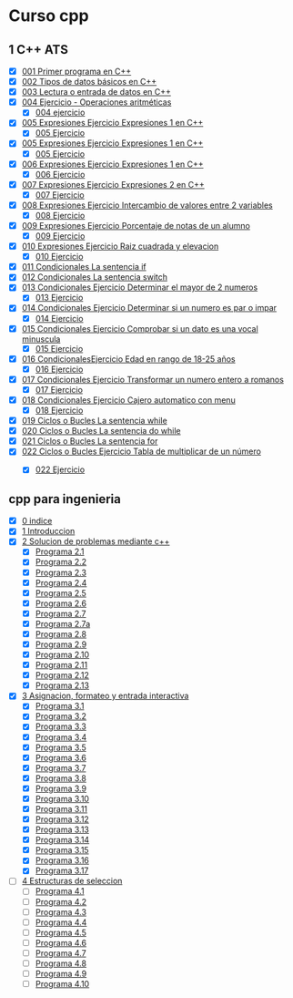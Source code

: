 # Curso cpp
## 1 C++ ATS
* [x] [001 Primer programa en C++](ats/programas/001.cpp)
* [x] [002 Tipos de datos básicos en C++](ats/programas/002.cpp)
* [x] [003 Lectura o entrada de datos en C++](ats/programas/003.cpp)
* [x] [004 Ejercicio - Operaciones aritméticas](ats/programas/004.cpp)
    * [x] [004 ejercicio](ats/programas/004e.cpp)
* [x] [005 Expresiones  Ejercicio Expresiones 1 en C++](ats/programas/005.cpp)
    * [x] [005 Ejercicio](ats/programas/005e.cpp)
* [x] [005 Expresiones  Ejercicio Expresiones 1 en C++](ats/programas/005.cpp)
    * [x] [005 Ejercicio](ats/programas/005e.cpp)
* [x] [006 Expresiones  Ejercicio Expresiones 1 en C++](ats/programas/006.cpp)
    * [x] [006 Ejercicio](ats/programas/006e.cpp)
* [x] [007  Expresiones  Ejercicio Expresiones 2 en C++](ats/programas/007.cpp)
    * [x] [007 Ejercicio](ats/programas/007e.cpp)
* [x] [008 Expresiones  Ejercicio Intercambio de valores entre 2 variables](ats/programas/008.cpp)
    * [x] [008 Ejercicio](ats/programas/008e.cpp)
* [x] [009  Expresiones  Ejercicio Porcentaje de notas de un alumno](ats/programas/009.cpp)
    * [x] [009 Ejercicio](ats/programas/009e.cpp)
* [x] [010  Expresiones  Ejercicio Raiz cuadrada y elevacion](ats/programas/010.cpp)
    * [x] [010 Ejercicio](ats/programas/010e.cpp)
* [x] [011 Condicionales  La sentencia if](ats/programas/011.cpp)
* [x] [012 Condicionales  La sentencia switch](ats/programas/012.cpp)
* [x] [013 Condicionales Ejercicio Determinar el mayor de 2 numeros](ats/programas/013.cpp)
    * [x] [013 Ejercicio](ats/programas/013e.cpp)
* [x] [014 Condicionales Ejercicio Determinar si un numero es par o impar](ats/programas/014.cpp)
    * [x] [014 Ejercicio](ats/programas/014e.cpp)
* [x] [015 Condicionales  Ejercicio Comprobar si un dato es una vocal minuscula](ats/programas/015.cpp)
    * [x] [015 Ejercicio](ats/programas/015e.cpp)
* [x] [016 CondicionalesEjercicio Edad en rango de 18-25 años](ats/programas/016.cpp)
    * [x] [016 Ejercicio](ats/programas/016e.cpp)
* [x] [017 Condicionales Ejercicio Transformar un numero entero a romanos](ats/programas/017.cpp)
    * [x] [017 Ejercicio](ats/programas/017e.cpp)
* [x] [018 Condicionales Ejercicio Cajero automatico con menu](ats/programas/018.cpp)
    * [x] [018 Ejercicio](ats/programas/018e.cpp)
* [x] [019 Ciclos o Bucles La sentencia while](ats/programas/019.cpp)
* [x] [020 Ciclos o Bucles La sentencia do while](ats/programas/020.cpp)
* [x] [021 Ciclos o Bucles La sentencia for](ats/programas/021.cpp)
* [x] [022 Ciclos o Bucles Ejercicio Tabla de multiplicar de un número](ats/programas/022.cpp)
    * [x] [022 Ejercicio](ats/programas/022e.cpp)



## cpp para ingenieria
* [x] [0 indice](cpp_para_ingeniera/0/0.pdf)
* [x] [1 Introduccion](cpp_para_ingeniera/1/1.pdf)
* [x] [2 Solucion de problemas mediante c++](cpp_para_ingeniera/2/2.pdf)
    * [x] [Programa 2.1](cpp_para_ingeniera/2/p1.cpp)
    * [x] [Programa 2.2](cpp_para_ingeniera/2/p2.cpp)
    * [x] [Programa 2.3](cpp_para_ingeniera/2/p3.cpp)
    * [x] [Programa 2.4](cpp_para_ingeniera/2/p4.cpp)
    * [x] [Programa 2.5](cpp_para_ingeniera/2/p5.cpp)
    * [x] [Programa 2.6](cpp_para_ingeniera/2/p6.cpp)
    * [x] [Programa 2.7](cpp_para_ingeniera/2/p7.cpp)
    * [x] [Programa 2.7a](cpp_para_ingeniera/2/p7a.cpp)
    * [x] [Programa 2.8](cpp_para_ingeniera/2/p8.cpp)
    * [x] [Programa 2.9](cpp_para_ingeniera/2/p9.cpp)
    * [x] [Programa 2.10](cpp_para_ingeniera/2/p10.cpp)
    * [x] [Programa 2.11](cpp_para_ingeniera/2/p11.cpp)
    * [x] [Programa 2.12](cpp_para_ingeniera/2/p12.cpp)
    * [x] [Programa 2.13](cpp_para_ingeniera/2/p13.cpp)
* [x] [3 Asignacion, formateo y entrada interactiva](cpp_para_ingeniera/3/3.pdf)
    * [x] [Programa 3.1](cpp_para_ingeniera/3/p1.cpp)
    * [x] [Programa 3.2](cpp_para_ingeniera/3/p2.cpp)
    * [x] [Programa 3.3](cpp_para_ingeniera/3/p3.cpp)
    * [x] [Programa 3.4](cpp_para_ingeniera/3/p4.cpp)
    * [x] [Programa 3.5](cpp_para_ingeniera/3/p5.cpp)
    * [x] [Programa 3.6](cpp_para_ingeniera/3/p6.cpp)
    * [x] [Programa 3.7](cpp_para_ingeniera/3/p7.cpp)
    * [x] [Programa 3.8](cpp_para_ingeniera/3/p8.cpp)
    * [x] [Programa 3.9](cpp_para_ingeniera/3/p9.cpp)
    * [x] [Programa 3.10](cpp_para_ingeniera/3/p10.cpp)
    * [x] [Programa 3.11](cpp_para_ingeniera/3/p11.cpp)
    * [x] [Programa 3.12](cpp_para_ingeniera/3/p12.cpp)
    * [x] [Programa 3.13](cpp_para_ingeniera/3/p13.cpp)
    * [x] [Programa 3.14](cpp_para_ingeniera/3/p14.cpp)
    * [x] [Programa 3.15](cpp_para_ingeniera/3/p15.cpp)
    * [x] [Programa 3.16](cpp_para_ingeniera/3/p16.cpp)
    * [x] [Programa 3.17](cpp_para_ingeniera/3/p17.cpp)
* [ ] [4 Estructuras de seleccion](cpp_para_ingeniera/4/4.pdf)
    * [ ] [Programa 4.1](cpp_para_ingeniera/4/p1.cpp)
    * [ ] [Programa 4.2](cpp_para_ingeniera/4/p2.cpp)
    * [ ] [Programa 4.3](cpp_para_ingeniera/4/p3.cpp)
    * [ ] [Programa 4.4](cpp_para_ingeniera/4/p4.cpp)
    * [ ] [Programa 4.5](cpp_para_ingeniera/4/p5.cpp)
    * [ ] [Programa 4.6](cpp_para_ingeniera/4/p6.cpp)
    * [ ] [Programa 4.7](cpp_para_ingeniera/4/p7.cpp)
    * [ ] [Programa 4.8](cpp_para_ingeniera/4/p8.cpp)
    * [ ] [Programa 4.9](cpp_para_ingeniera/4/p9.cpp)
    * [ ] [Programa 4.10](cpp_para_ingeniera/4/p10.cpp)
